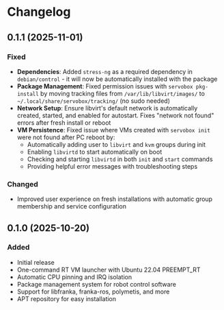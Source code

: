 # Changelog

## 0.1.1 (2025-11-01)

### Fixed
- **Dependencies**: Added `stress-ng` as a required dependency in `debian/control` - it will now be automatically installed with the package
- **Package Management**: Fixed permission issues with `servobox pkg-install` by moving tracking files from `/var/lib/libvirt/images/` to `~/.local/share/servobox/tracking/` (no sudo needed)
- **Network Setup**: Ensure libvirt's default network is automatically created, started, and enabled for autostart. Fixes "network not found" errors after fresh install or reboot
- **VM Persistence**: Fixed issue where VMs created with `servobox init` were not found after PC reboot by:
  - Automatically adding user to `libvirt` and `kvm` groups during init
  - Enabling `libvirtd` to start automatically on boot
  - Checking and starting `libvirtd` in both `init` and `start` commands
  - Providing helpful error messages with troubleshooting steps

### Changed
- Improved user experience on fresh installations with automatic group membership and service configuration

## 0.1.0 (2025-10-20)

### Added
- Initial release
- One-command RT VM launcher with Ubuntu 22.04 PREEMPT_RT
- Automatic CPU pinning and IRQ isolation
- Package management system for robot control software
- Support for libfranka, franka-ros, polymetis, and more
- APT repository for easy installation